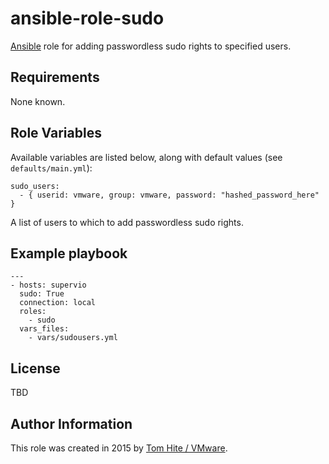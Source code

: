 # ansible-role-sudo

[Ansible](https://github.com/ansible/ansible) role for adding
passwordless sudo rights to specified users.

## Requirements

None known.

## Role Variables

Available variables are listed below, along with default values (see `defaults/main.yml`):

    sudo_users:
      - { userid: vmware, group: vmware, password: "hashed_password_here" }

A list of users to which to add passwordless sudo rights.

## Example playbook

```
---
- hosts: supervio
  sudo: True
  connection: local
  roles:
    - sudo
  vars_files:
    - vars/sudousers.yml
```

## License

TBD

## Author Information

This role was created in 2015 by [Tom Hite / VMware](http://www.vmware.com/).
